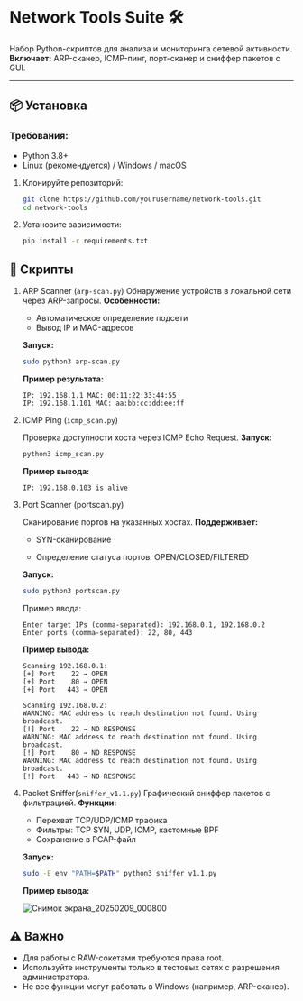 # Network Tools Suite 🛠️

Набор Python-скриптов для анализа и мониторинга сетевой активности.  
**Включает:** ARP-сканер, ICMP-пинг, порт-сканер и сниффер пакетов с GUI.

---

## 📦 Установка

### Требования:
- Python 3.8+
- Linux (рекомендуется) / Windows / macOS

1. Клонируйте репозиторий:
   ```bash
   git clone https://github.com/yourusername/network-tools.git
   cd network-tools
   ```
2. Установите зависимости:
   ```bash
   pip install -r requirements.txt
   ```
## 🚀 Скрипты

1. ARP Scanner (```arp-scan.py```)
   Обнаружение устройств в локальной сети через ARP-запросы.
   **Особенности:**
   - Автоматическое определение подсети
   - Вывод IP и MAC-адресов

   **Запуск:**
   ```bash
   sudo python3 arp-scan.py
   ```

   **Пример результата:**
   ```
   IP: 192.168.1.1 MAC: 00:11:22:33:44:55
   IP: 192.168.1.101 MAC: aa:bb:cc:dd:ee:ff
   ```
   
3. ICMP Ping (```icmp_scan.py```)

   Проверка доступности хоста через ICMP Echo Request.
   **Запуск:**
   ```bash
   python3 icmp_scan.py
   ```

   **Пример вывода:**
   ```
   IP: 192.168.0.103 is alive
   ```
   
5. Port Scanner (portscan.py)

   Сканирование портов на указанных хостах.
   **Поддерживает:**

   - SYN-сканирование

   - Определение статуса портов: OPEN/CLOSED/FILTERED

   **Запуск:**
   ```bash
   sudo python3 portscan.py
   ```
   Пример ввода:
   ```
   Enter target IPs (comma-separated): 192.168.0.1, 192.168.0.2
   Enter ports (comma-separated): 22, 80, 443
   ```

   **Пример вывода:**
   ```
   Scanning 192.168.0.1:
   [+] Port    22 → OPEN
   [+] Port    80 → OPEN
   [+] Port   443 → OPEN

   Scanning 192.168.0.2:
   WARNING: MAC address to reach destination not found. Using broadcast.
   [!] Port    22 → NO RESPONSE
   WARNING: MAC address to reach destination not found. Using broadcast.
   [!] Port    80 → NO RESPONSE
   WARNING: MAC address to reach destination not found. Using broadcast.
   [!] Port   443 → NO RESPONSE
   ```
   
7. Packet Sniffer(```sniffer_v1.1.py```)
   Графический сниффер пакетов с фильтрацией.
   **Функции:**
   - Перехват TCP/UDP/ICMP трафика
   - Фильтры: TCP SYN, UDP, ICMP, кастомные BPF
   - Сохранение в PCAP-файл

   **Запуск:**
   ```bash
   sudo -E env "PATH=$PATH" python3 sniffer_v1.1.py
   ```

   **Пример вывода:**
   
   ![Снимок экрана_20250209_000800](https://github.com/user-attachments/assets/390ec642-4451-4e33-a73f-e9e7518ae12b)
   
## ⚠️ Важно

- Для работы с RAW-сокетами требуются права root.
- Используйте инструменты только в тестовых сетях с разрешения администратора.
- Не все функции могут работать в Windows (например, ARP-сканер).



